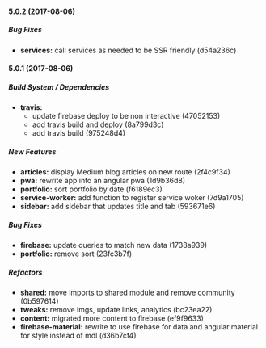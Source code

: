 #### 5.0.2 (2017-08-06)

##### Bug Fixes

* **services:** call services as needed to be SSR friendly (d54a236c)

#### 5.0.1 (2017-08-06)

##### Build System / Dependencies

* **travis:**
  * update firebase deploy to be non interactive (47052153)
  * add travis build and deploy (8a799d3c)
  * add travis build (975248d4)

##### New Features

* **articles:** display Medium blog articles on new route (2f4c9f34)
* **pwa:** rewrite app into an angular pwa (1d9b36d8)
* **portfolio:** sort portfolio by date (f6189ec3)
* **service-worker:** add function to register service woker (7d9a1705)
* **sidebar:** add sidebar that updates title and tab (593671e6)

##### Bug Fixes

* **firebase:** update queries to match new data (1738a939)
* **portfolio:** remove sort (23fc3b7f)

##### Refactors

* **shared:** move imports to shared module and remove community (0b597614)
* **tweaks:** remove imgs, update links, analytics (bc23ea22)
* **content:** migrated more content to firebase (ef9f9633)
* **firebase-material:** rewrite to use firebase for data and angular material for style instead of mdl (d36b7cf4)

